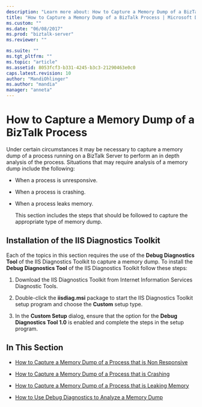 ```yaml
---
description: "Learn more about: How to Capture a Memory Dump of a BizTalk Process"
title: "How to Capture a Memory Dump of a BizTalk Process | Microsoft Docs"
ms.custom: ""
ms.date: "06/08/2017"
ms.prod: "biztalk-server"
ms.reviewer: ""

ms.suite: ""
ms.tgt_pltfrm: ""
ms.topic: "article"
ms.assetid: 8053fcf3-b331-4245-b3c3-21290463e0c0
caps.latest.revision: 10
author: "MandiOhlinger"
ms.author: "mandia"
manager: "anneta"
---
```

# How to Capture a Memory Dump of a BizTalk Process
Under certain circumstances it may be necessary to capture a memory dump of a process running on a BizTalk Server to perform an in depth analysis of the process. Situations that may require analysis of a memory dump include the following:

- When a process is unresponsive.

- When a process is crashing.

- When a process leaks memory.

  This section includes the steps that should be followed to capture the appropriate type of memory dump.

## Installation of the IIS Diagnostics Toolkit
 Each of the topics in this section requires the use of the **Debug Diagnostics Tool** of the IIS Diagnostics Toolkit to capture a memory dump. To install the **Debug Diagnostics Tool** of the IIS Diagnostics Toolkit follow these steps:

1.  Download the IIS Diagnostics Toolkit from Internet Information Services Diagnostic Tools.

2.  Double-click the **iisdiag.msi** package to start the IIS Diagnostics Toolkit setup program and choose the **Custom** setup type.

3.  In the **Custom Setup** dialog, ensure that the option for the **Debug Diagnostics Tool 1.0** is enabled and complete the steps in the setup program.

## In This Section

-   [How to Capture a Memory Dump of a Process that is Non Responsive](../core/how-to-capture-a-memory-dump-of-a-process-that-is-non-responsive.md)

-   [How to Capture a Memory Dump of a Process that is Crashing](../core/how-to-capture-a-memory-dump-of-a-process-that-is-crashing.md)

-   [How to Capture a Memory Dump of a Process that is Leaking Memory](../core/how-to-capture-a-memory-dump-of-a-process-that-is-leaking-memory.md)

-   [How to Use Debug Diagnostics to Analyze a Memory Dump](../core/how-to-use-debug-diagnostics-to-analyze-a-memory-dump.md)
